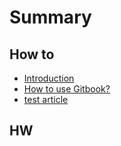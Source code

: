 # Summary

## How to

* [Introduction](README.md)
* [How to use Gitbook?](how-to-use-gitbook.md)
* [test article](test-article.md)

## HW

